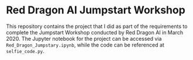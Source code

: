# Red Dragon AI Jumpstart Workshop

This repository contains the project that I did as part of the requirements to complete the Jumpstart Workshop conducted by Red Dragon AI in March 2020. The Jupyter notebook for the project can be accessed via `Red_Dragon_Jumpstary.ipynb`, while the code can be referenced at `selfie_code.py`. 
